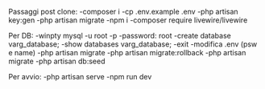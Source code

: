 Passaggi post clone:
-composer i
-cp .env.example .env
-php artisan key:gen
-php artisan migrate
-npm i
-composer require livewire/livewire

Per DB:
-winpty mysql -u root -p
-password: root
-create database varg_database;
-show databases varg_database;
-exit
-modifica .env (psw e name)
-php artisan migrate
-php artisan migrate:rollback
-php artisan migrate
-php artisan db:seed


Per avvio:
-php artisan serve
-npm run dev

